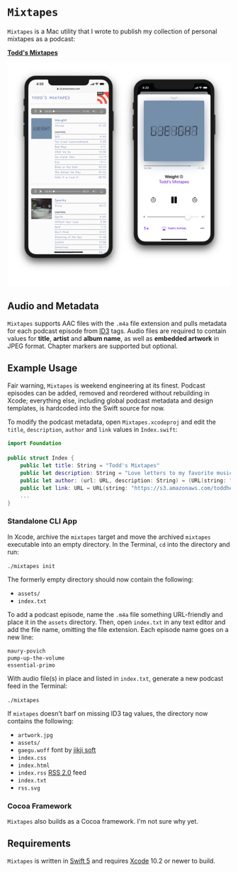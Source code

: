# `Mixtapes`

`Mixtapes` is a Mac utility that I wrote to publish my collection of personal mixtapes as a podcast:

[__Todd's Mixtapes__](https://s3.amazonaws.com/toddheasley/mixtapes/index.html)

![](Mixtapes.png)

## Audio and Metadata

`Mixtapes` supports AAC files with the `.m4a` file extension and pulls metadata for each podcast episode from [ID3](http://id3.org) tags. Audio files are required to contain values for __title__, __artist__ and __album name__, as well as  __embedded artwork__ in JPEG format. Chapter markers are supported but optional.

## Example Usage

Fair warning, `Mixtapes` is weekend engineering at its finest. Podcast episodes can be added, removed and reordered without rebuilding in Xcode; everything else, including global podcast metadata and design templates, is hardcoded into the Swift source for now.

To modify the podcast metadata, open `Mixtapes.xcodeproj` and edit the `title`, `description`, `author` and `link` values in `Index.swift`:

```swift
import Foundation

public struct Index {
    public let title: String = "Todd's Mixtapes"
    public let description: String = "Love letters to my favorite music"
    public let author: (url: URL, description: String) = (URL(string: "https://twitter.com/toddheasley")!, "@toddheasley")
    public let link: URL = URL(string: "https://s3.amazonaws.com/toddheasley/mixtapes")!
    ...
}

```

### Standalone CLI App

In Xcode, archive the `mixtapes` target and move the archived `mixtapes` executable into an empty directory. In the Terminal, `cd` into the directory and run:

`./mixtapes init`

The formerly empty directory should now contain the following:

* `assets/`
* `index.txt`

To add a podcast episode, name the  `.m4a` file something URL-friendly and place it in the `assets` directory.  Then, open `index.txt` in any text editor and add the file name, omitting the file extension. Each episode name goes on a new line:

```
maury-povich
pump-up-the-volume
essential-primo
```

With audio file(s) in place and listed in `index.txt`, generate a new podcast feed  in the Terminal:

`./mixtapes`

If `mixtapes` doesn't barf on missing ID3 tag values, the directory now contains  the following:

* `artwork.jpg` 
* `assets/`
* `gaegu.woff` font by [jikji soft](http://jikjisoft.com)
* `index.css`
* `index.html`
* `index.rss` [RSS 2.0](https://cyber.harvard.edu/rss/rss.html) feed
* `index.txt`
* `rss.svg`

### Cocoa Framework

`Mixtapes` also builds as a Cocoa framework. I'm not sure why yet.

## Requirements

`Mixtapes` is written in [Swift 5](https://docs.swift.org/swift-book) and requires [Xcode](https://developer.apple.com/xcode) 10.2 or newer to build.
